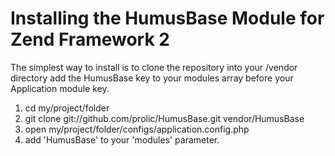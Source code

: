 # Installing the HumusBase Module for Zend Framework 2
The simplest way to install is to clone the repository into your /vendor directory add the
HumusBase key to your modules array before your Application module key.

  1. cd my/project/folder
  2. git clone git://github.com/prolic/HumusBase.git vendor/HumusBase
  3. open my/project/folder/configs/application.config.php
  4. add 'HumusBase' to your 'modules' parameter.